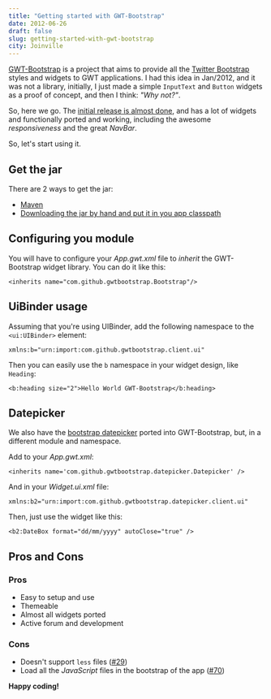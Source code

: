 ```yaml
---
title: "Getting started with GWT-Bootstrap"
date: 2012-06-26
draft: false
slug: getting-started-with-gwt-bootstrap
city: Joinville
---
```


[GWT-Bootstrap](http://gwtbootstrap.github.com/) is a project that aims to provide all the [Twitter Bootstrap](http://getbootstrap.com/) styles and widgets to GWT applications. I had this idea in Jan/2012, and it was not a library, initially, I just made a simple `InputText` and `Button` widgets as a proof of concept, and then I think: *"Why not?"*.

So, here we go. The [initial release is almost done](https://github.com/gwtbootstrap/gwt-bootstrap/issues?milestone=3&page=1&state=open), and has a lot of widgets and functionally ported and working, including the awesome *responsiveness* and the great *NavBar*.

So, let's start using it.

## Get the jar

There are 2 ways to get the jar:

- [Maven](https://github.com/gwtbootstrap/gwt-bootstrap/wiki/Using-GWT-Bootstrap-Maven-Repository)
- [Downloading the jar by hand and put it in you app classpath](https://github.com/gwtbootstrap/gwt-bootstrap/downloads)

## Configuring you module

You will have to configure your *App.gwt.xml* file to *inherit* the GWT-Bootstrap widget library. You can do it like this:

```
<inherits name="com.github.gwtbootstrap.Bootstrap"/>
```

## UiBinder usage

Assuming that you're using UIBinder, add the following namespace to the `<ui:UIBinder>` element:

```
xmlns:b="urn:import:com.github.gwtbootstrap.client.ui"
```

Then you can easily use the `b` namespace in your widget design, like `Heading`:

```
<b:heading size="2">Hello World GWT-Bootstrap</b:heading>
```

## Datepicker

We also have the [bootstrap datepicker](https://github.com/eternicode/bootstrap-datepicker) ported into GWT-Bootstrap, but, in a different module and namespace.

Add to your *App.gwt.xml*:

```
<inherits name='com.github.gwtbootstrap.datepicker.Datepicker' />
```

And in your *Widget.ui.xml* file:

```
xmlns:b2="urn:import:com.github.gwtbootstrap.datepicker.client.ui"
```

Then, just use the widget like this:

```
<b2:DateBox format="dd/mm/yyyy" autoClose="true" />
```

## Pros and Cons

### Pros

- Easy to setup and use
- Themeable
- Almost all widgets ported
- Active forum and development

### Cons

- Doesn't support `less` files ([#29](https://github.com/gwtbootstrap/gwt-bootstrap/issues/29))
- Load all the *JavaScript* files in the bootstrap of the app ([#70](https://github.com/gwtbootstrap/gwt-bootstrap/issues/70))

**Happy coding!**
